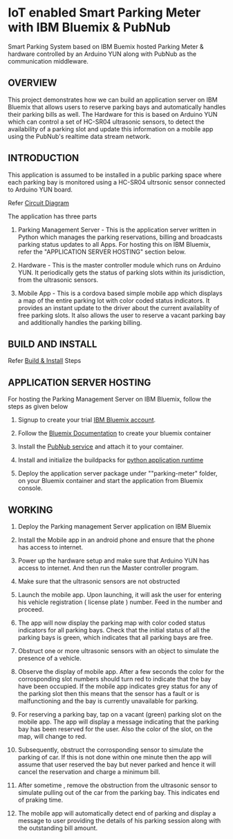 # IoT enabled Smart Parking Meter with IBM Bluemix & PubNub

Smart Parking System based on IBM Buemix hosted Parking Meter & hardware controlled by an Arduino YUN along with PubNub as the communication middleware.

## OVERVIEW

This project demonstrates how we can build an application server on IBM Bluemix that allows users to reserve parking bays and automatically handles their parking bills as well. The Hardware for this is based on Arduino YUN which can control a set of HC-SR04 ultrasonic sensors, to detect the availability of a parking slot and update this information on a mobile app using the PubNub's realtime data stream network.  

## INTRODUCTION

This application is assumed to be installed in a public parking space where each parking bay is monitored using a HC-SR04 ultrsonic sensor connected to Arduino YUN board.

Refer [Circuit Diagram](schematic.png)

The application has three parts

1) Parking Management Server - This is the application server written in Python which manages the parking reservations, billing and broadcasts parking status updates to all Apps. For hosting this on IBM Bluemix, refer the "APPLICATION SERVER HOSTING" section below.

2) Hardware - This is the master controller module which runs on Arduino YUN. It periodically gets the status of parking slots within its jurisdiction, from the ultrasonic sensors.

3) Mobile App - This is a cordova based simple mobile app which displays a map of the entire parking lot with color coded status indicators. It provides an instant update to the driver about the current availablity of free parking slots. It also allows the user to reserve a vacant parking bay and additionally handles the parking billing. 

## BUILD AND INSTALL

Refer [Build & Install](BUILD.md) Steps

## APPLICATION SERVER HOSTING

For hosting the Parking Management Server on IBM Bluemix, follow the steps as given below


1. Signup to create your trial [IBM Bluemix account](https://developer.ibm.com/bluemix/#gettingstarted).
 
3. Follow the [Bluemix Documentation](https://www.ng.bluemix.net/docs/) to create your bluemix container 

4. Install the [PubNub service](https://www.pubnub.com/blog/2015-09-09-getting-started-pubnub-ibm-bluemix/) and attach it to your comtainer.
 
5. Install and initialize the buildpacks for [python application runtime](https://www.ng.bluemix.net/docs/starters/python/index.html) 

6. Deploy the application server package under ""parking-meter" folder, on your Bluemix container and start the application from Bluemix console.



## WORKING

1) Deploy the Parking management Server application on IBM Bluemix

2) Install the Mobile app in an android phone and ensure that the phone has access to internet.

3) Power up the hardware setup and make sure that Arduino YUN has access to internet. And then run the Master controller program.

4) Make sure that the ultrasonic sensors are not obstructed 

5) Launch the mobile app. Upon launching, it will ask the user for entering his vehicle registration ( license plate ) number. Feed in the number and proceed. 

6) The app will now display the parking map with color coded status indicators for all parking bays. Check that the initial status of all the parking bays is green, which indicates that all parking bays are free.

7) Obstruct one or more ultrasonic sensors with an object to simulate the presence of a vehicle. 

8) Observe the display of mobile app. After a few seconds the color for the corrosponding slot numbers should turn red to indicate that the bay have been occupied. If the mobile app indicates grey status for any of the parking slot then this means that the sensor has a fault or is malfunctioning and the bay is currently unavailable for parking. 

9) For reserving a parking bay, tap on a vacant (green) parking slot on the mobile app. The app will display a message indicating that the parking bay has been reserved for the user. Also the color of the slot, on the map, will change to red.

10) Subsequently, obstruct the corrosponding sensor to simulate the parking of car. If this is not done within one minute then the app will assume that user reserved the bay but never parked and hence it will cancel the reservation and charge a minimum bill. 

11) After sometime , remove the obstruction from the ultrasonic sensor to simulate pulling out of the car from the parking bay. This indicates end of praking time.

12) The mobile app will automatically detect end of parking and display a message to user providing the details of his parking session along with the outstanding bill amount.



